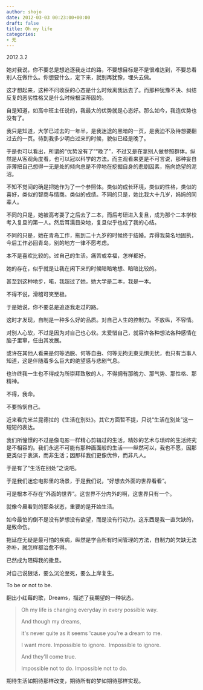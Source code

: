 ```yaml
---
author: shojo
date: 2012-03-03 00:23:00+00:00
draft: false
title: Oh my life
categories:
- 无
---
```


2012.3.2

她对我说，你不要总是想追逐我走过的路，不要想目标是不是很难达到，不要总看别人在做什么。你想要什么，定下来，就别再犹豫，埋头去做。

这才想起来，这种不问收获的心态是什么时候离我远去了。而那种犹豫不决、纠结反复的恶劣性格又是什么时候根深蒂固的。

自是知道，如高中班主任说的，我最大的优势就是心态好。那么如今，我连优势也没有了。

我只是知道，大学已过去的一年半，是我迷途的黑暗的一页，是我迫不及待想要翻过去的一页。待到我多少明白过来的时候，貌似已经是晚了。

于是也可以看出，所谓的“优势没有了”“晚了”，不过又是在拿别人做参照群体。纵然是从客观角度看，也可以冠以科学的方法。而主观看来更是不可言说，那种妄自菲薄把自己想得一无是处的倾向总是不停地在挖掘自身的悲剧因素，拖向绝望的泥沼。

不知不觉间的确是把她作为了一个参照体。类似的成长环境，类似的性格，类似的喜好，类似的智商与情商。类似的成绩。不同的只是，她比我大十几岁，妈妈的同辈人。

不同的只是，她被高考耍了之后去了二本，而后考研进入复旦，成为那个二本学校考入复旦的第一人。然后耳濡目染地，复旦似乎也成了我的心结。

不同的只是，她在青岛工作，拖到二十九岁的时候终于结婚。弄得我莫名地固执，今后工作必回青岛，别的地方一律不愿考虑。

本不是喜欢比较的。过自己的生活。痛苦或幸福，怎样都好。

她的存在，似乎就是让我在闲下来的时候暗暗地想、暗暗比较的。

甚至到这种地步，喏，我超过了她，她大学是二本，我是一本。

不得不说，滑稽可笑至极。

于是她说，你不要总是追逐我走过的路。

这时才发现，自制是一种多么好的品质。对自己人生的控制力。不放纵，不容情。

对别人心软，不过是因为对自己也心软。太爱惜自己，就容许各种想法各种感情在脑子里窜，任由其发展。

或许在其他人看来是何等洒脱、何等自由、何等无拘无束无惧无忧，也只有当事人知道，这是伴随着多么巨大的绝望感与悲剧气息。

也许终我一生也不得成为所崇拜致敬的人，不得拥有那魄力、那气势、那性格、那精神。

不得，我命。

不要怜悯自己。

近来看完米兰昆德拉的《生活在别处》。其它方面暂不提，只说“生活在别处”这一短短的表达。

我们所憧憬的不过是像电影一样精心剪辑过的生活，精妙的艺术与琐碎的生活终究是不相容的。我们永远不可能有那种画面般的生活——纵然可以，我也不愿，因那更类似于表演，而非生活；因那样我们更像优伶，而非凡人。

于是有了“生活在别处”之说吧。

于是我们迷恋电影里的场景，于是我们说，“好想去外面的世界看看”。

可是根本不存在“外面的世界”。这世界不分内外的啊，这世界只有一个。

就像今晨看到的那条状态，重要的是开始生活。

如今最怕的倒不是没有梦想没有欲望，而是没有行动力。这东西是我一直欠缺的，是致命伤。

拖延症无疑是最可怕的疾病，纵然是学会所有时间管理的方法，自制力的欠缺无法弥补，就怎样都治愈不得。

已然成为阻碍我的撒旦。

对自己说狠话，要么沉沦至死，要么上岸复生。

To be or not to be.

翻出小红莓的歌，Dreams，描述了我期望的一种状态。


<blockquote>Oh my life is changing everyday in every possible way.

And though my dreams,

it's never quite as it seems 'cause you're a dream to me.

I want more. Impossible to ignore.  Impossible to ignore.

And they'll come true.

Impossible not to do. Impossible not to do.</blockquote>


期待生活如期待那样改变，期待所有的梦如期待那样实现。

